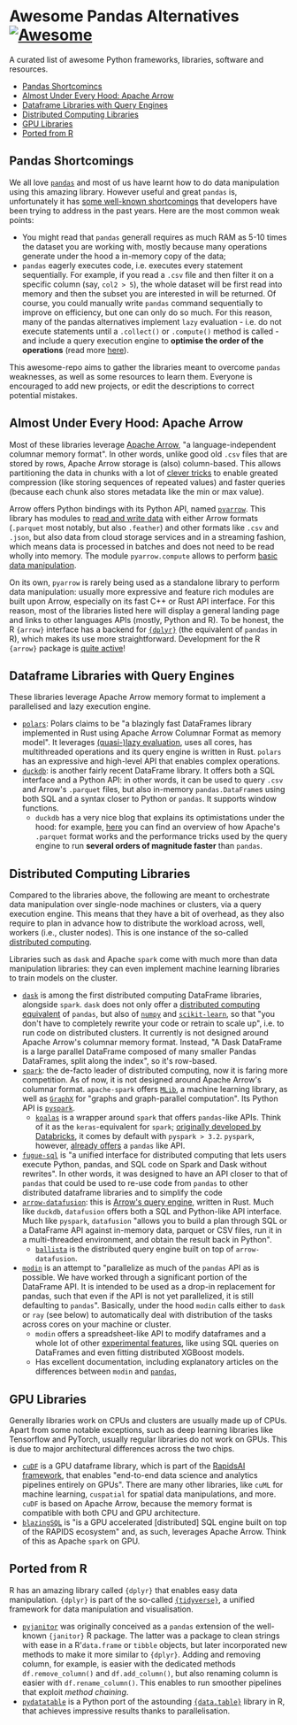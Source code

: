 # Awesome Pandas Alternatives [![Awesome](https://cdn.rawgit.com/sindresorhus/awesome/d7305f38d29fed78fa85652e3a63e154dd8e8829/media/badge.svg)](https://github.com/sindresorhus/awesome)

A curated list of awesome Python frameworks, libraries, software and resources.

- [Pandas Shortcomincs](#pandas-shortcomings)
- [Almost Under Every Hood: Apache Arrow](#almost-under-every-hood-apache-arrow)
- [Dataframe Libraries with Query Engines](#dataframe-libraries-with-query-engines)
- [Distributed Computing Libraries](#distributed-computing-libraries)
- [GPU Libraries](#gpu-libraries)
- [Ported from R](#ported-from-r)
 
## Pandas Shortcomings

We all love [`pandas`](https://github.com/pandas-dev/pandas) and most of us have learnt how to do data manipulation using this amazing library. However useful and great `pandas` is, unfortunately it has [some well-known shortcomings](https://youtu.be/ZTXFQ2sEarQ?t=1642) that developers have been trying to address in the past years. Here are the most common weak points:

* You might read that `pandas` generall requires as much RAM as 5-10 times the dataset you are working with, mostly because many operations generate under the hood a in-memory copy of the data;
* `pandas` eagerly executes code, i.e. executes every statement sequentially. For example, if you read a `.csv` file and then filter it on a specific column (say, `col2 > 5`), the whole dataset will be first read into memory and then the subset you are interested in will be returned. Of course, you could manually write `pandas` command sequentially to improve on efficiency, but one can only do so much. For this reason, many of the pandas alternatives implement `lazy` evaluation - i.e. do not execute statements until a `.collect()` or `.compute()` method is called - and include a query execution engine to **optimise the order of the operations** (read more [here](https://duckdb.org/2021/05/14/sql-on-pandas.html)).

This awesome-repo aims to gather the libraries meant to overcome `pandas` weaknesses, as well as some resources to learn them. Everyone is encouraged to add new projects, or edit the descriptions to correct potential mistakes.

## Almost Under Every Hood: Apache Arrow

Most of these libraries leverage [Apache Arrow](https://arrow.apache.org/), "a language-independent columnar memory format". In other words, unlike good old  `.csv` files that are stored by rows, Apache Arrow storage is (also) column-based. This allows partitioning the data in chunks with a lot of [clever tricks](https://arrow.apache.org/docs/format/Columnar.html) to enable greated compression (like storing sequences of repeated values) and faster queries (because each chunk also stores metadata like the min or max value).

Arrow offers Python bindings with its Python API, named [`pyarrow`](https://arrow.apache.org/docs/python/). This library has modules to [read and write data](https://arrow.apache.org/cookbook/py/io.html) with either Arrow formats (`.parquet` most notably, but also `.feather`) and other formats like `.csv` and `.json`, but also data from cloud storage services and in a streaming fashion, which means data is processed in batches and does not need to be read wholly into memory. The module `pyarrow.compute` allows to perform [basic data manipulation](https://arrow.apache.org/cookbook/py/data.html).

On its own, `pyarrow` is rarely being used as a standalone library to perform data manipulation: usually more expressive and feature rich modules are built upon Arrow, especially on its fast C++ or Rust API interface. For this reason, most of the libraries listed here will display a general landing page and links to other languages APIs (mostly, Python and R). To be honest, the R `{arrow}` interface has a backend for [`{dplyr}`](https://github.com/tidyverse/dplyr) (the equivalent of `pandas` in R), which makes its use more straightforward. Development for the R `{arrow}` package is [quite active](https://arrow.apache.org/blog/2021/11/08/r-6.0.0/)!

## Dataframe Libraries with Query Engines

These libraries leverage Apache Arrow memory format to implement a parallelised and lazy execution engine.

* [`polars`](https://github.com/pola-rs/polars): Polars claims to be "a blazingly fast DataFrames library implemented in Rust using Apache Arrow Columnar Format as memory model". It leverages [(quasi-)lazy evaluation](https://pola-rs.github.io/polars-book/user-guide/index.html#introduction), uses all cores, has multithreaded operations and its query engine is written in Rust. `polars` has an expressive and high-level API that enables complex operations.
* [`duckdb`](https://github.com/duckdb/duckdb): is another fairly recent DataFrame library. It offers both a SQL interface and a Python API: in other words, it can be used to query `.csv` and Arrow's `.parquet` files, but also in-memory `pandas.DataFrame`s using both SQL and a syntax closer to Python or `pandas`. It supports window functions.
  * `duckdb` has a very nice blog that explains its optimistations under the hood: for example, [here](https://duckdb.org/2021/06/25/querying-parquet.html) you can find an overview of how Apache's `.parquet` format works and the performance tricks used by the query engine to run **several orders of magnitude faster** than `pandas`.

## Distributed Computing Libraries

Compared to the libraries above, the following are meant to orchestrate data manipulation over single-node machines or clusters, via a query execution engine. This means that they have a bit of overhead, as they also require to plan in advance how to distribute the workload across, well, workers (i.e., cluster nodes). This is one instance of the so-called [distributed computing](https://www.ibm.com/docs/en/txseries/8.2?topic=overview-what-is-distributed-computing).

Libraries such as `dask` and Apache `spark` come with much more than data manipulation libraries: they can even implement machine learning libraries to train models on the cluster.

* [`dask`](https://github.com/dask/dask) is among the first distributed computing DataFrame libraries, alongside `spark`. `dask` does not only offer a [distributed computing equivalent](https://dask.org/) of `pandas`, but also of [`numpy`](https://github.com/numpy/numpy) and [`scikit-learn`](https://github.com/scikit-learn/scikit-learn), so that "you don't have to completely rewrite your code or retrain to scale up", i.e. to run code on distributed clusters. It currently is not designed around Apache Arrow's columnar memory format. Instead, "A Dask DataFrame is a large parallel DataFrame composed of many smaller Pandas DataFrames, split along the index", so it's row-based.
* [`spark`](https://github.com/apache/spark): the de-facto leader of distributed computing, now it is faring more competition. As of now, it is not designed around Apache Arrow's columnar format. `apache-spark` offers [`MLib`](https://spark.apache.org/mllib/), a machine learning library, as well as [`GraphX`](https://spark.apache.org/graphx/) for "graphs and graph-parallel computation". Its Python API is [`pyspark`](https://github.com/apache/spark/tree/master/python).
  *  [`koalas`]() is a wrapper around `spark` that offers `pandas`-like APIs. Think of it as the `keras`-equivalent for `spark`; [originally developed by Databricks](https://github.com/databricks/koalas), it comes by default with `pyspark > 3.2`. `pyspark`, however, [already offers](https://spark.apache.org/docs/3.2.0/api/python/getting_started/quickstart_ps.html) a `pandas` like API.
* [`fugue-sql`](https://github.com/fugue-project/fugue) is "a unified interface for distributed computing that lets users execute Python, pandas, and SQL code on Spark and Dask without rewrites". In other words, it was designed to have an API closer to that of `pandas` that could be used to re-use code from `pandas` to other distributed dataframe libraries and to simplify the code
* [`arrow-datafusion`](https://github.com/apache/arrow-datafusion): this is [Arrow's query engine](https://arrow.apache.org/datafusion/user-guide/introduction.html), written in Rust. Much like `duckdb`, `datafusion` offers both a SQL and Python-like API interface. Much like `pyspark`, `datafusion` "allows you to build a plan through SQL or a DataFrame API against in-memory data, parquet or CSV files, run it in a multi-threaded environment, and obtain the result back in Python". 
  * [`ballista`](https://github.com/apache/arrow-datafusion/blob/master/ballista/README.md) is the distributed query engine built on top of `arrow-datafusion`.
* [`modin`](https://github.com/modin-project/modin) is an attempt to "parallelize as much of the `pandas` API as is possible. We have worked through a significant portion of the DataFrame API. It is intended to be used as a drop-in replacement for pandas, such that even if the API is not yet parallelized, it is still defaulting to `pandas`". Basically, under the hood `modin` calls either to `dask` or `ray` (see below) to automatically deal with distribution of the tasks across cores on your machine or cluster.
  * `modin` offers a spreadsheet-like API to modify dataframes and a whole lot of other [experimental features](https://modin.readthedocs.io/en/stable/experimental_features/index.html#), like using SQL queries on DataFrames and even fitting distributed XGBoost models.
  * Has excellent documentation, including explanatory articles on the differences between `modin` and [`pandas`](https://modin.readthedocs.io/en/stable/comparisons/pandas.html), 

## GPU Libraries

Generally libraries work on CPUs and clusters are usually made up of CPUs. Apart from some notable exceptions, such as deep learning libraries like Tensorflow and PyTorch, usually regular libraries do not work on GPUs. This is due to major architectural differences across the two chips.

* [`cuDF`](https://github.com/rapidsai/cudf) is a GPU dataframe library, which is part of the [RapidsAI framework](https://rapids.ai/), that enables "end-to-end data science and analytics pipelines entirely on GPUs". There are many other libraries, like `cuML` for machine learning, `cuspatial` for spatial data manipulations, and more. `cuDF` is based on Apache Arrow, because the memory format is compatible with both CPU and GPU architecture.
* [`blazingSQL`](https://github.com/BlazingDB/blazingsql) is "is a GPU accelerated [distributed] SQL engine built on top of the RAPIDS ecosystem" and, as such, leverages Apache Arrow. Think of this as Apache `spark` on GPU.

## Ported from R

R has an amazing library called `{dplyr}` that enables easy data manipulation. `{dplyr}` is part of the so-called [`{tidyverse}`](https://www.tidyverse.org/), a unified framework for data manipulation and visualisation.

* [`pyjanitor`](https://github.com/pyjanitor-devs/pyjanitor) was originally conceived as a `pandas` extension of the well-known `{janitor}` R package. The latter was a package to clean strings with ease in a R'`data.frame` or `tibble` objects, but later incorporated new methods to make it more similar to `{dplyr}`. Adding and removing column, for example, is easier with the dedicated methods `df.remove_column()` and `df.add_column()`, but also renaming column is easier with `df.rename_column()`. This enables to run smoother pipelines that exploit *method chaining*.
* [`pydatatable`](https://github.com/h2oai/datatable) is a Python port of the astounding [`{data.table}`](https://github.com/Rdatatable/data.table) library in R, that achieves impressive results thanks to parallelisation.
